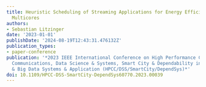 ```yaml
---
title: Heuristic Scheduling of Streaming Applications for Energy Efficiency on Heterogeneous
  Multicores
authors:
- Sebastian Litzinger
date: '2023-01-01'
publishDate: '2024-08-19T12:43:31.476132Z'
publication_types:
- paper-conference
publication: '*2023 IEEE International Conference on High Performance Computing &
  Communications, Data Science & Systems, Smart City & Dependability in Sensor, Cloud
  & Big Data Systems & Application (HPCC/DSS/SmartCity/DependSys)*'
doi: 10.1109/HPCC-DSS-SmartCity-DependSys60770.2023.00039
---
```

